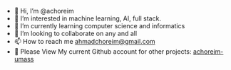 - 👋 Hi, I’m @achoreim
- 👀 I’m interested in machine learning, AI, full stack.
- 🌱 I’m currently learning computer science and informatics
- 💞️ I’m looking to collaborate on any and all
- 📫 How to reach me ahmadchoreim@gmail.com
- 👀 Please View My current Github account for other projects: [achoreim-umass](github.com/achoreim-umass)

<!---
achoreim/achoreim is a ✨ special ✨ repository because its `README.md` (this file) appears on your GitHub profile.
You can click the Preview link to take a look at your changes.
--->
